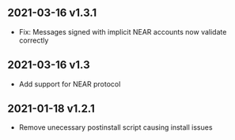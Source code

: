 

2021-03-16 v1.3.1
--------------------

* Fix: Messages signed with implicit NEAR accounts now validate correctly

2021-03-16 v1.3
--------------------

* Add support for NEAR protocol

2021-01-18 v1.2.1
--------------------

* Remove unecessary postinstall script causing install issues
